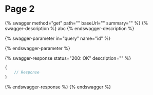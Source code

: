 # Page 2

{% swagger method="get" path="" baseUrl="" summary="" %}
{% swagger-description %}
abc
{% endswagger-description %}

{% swagger-parameter in="query" name="id" %}

{% endswagger-parameter %}

{% swagger-response status="200: OK" description="" %}
```javascript
{
    // Response
}
```
{% endswagger-response %}
{% endswagger %}
